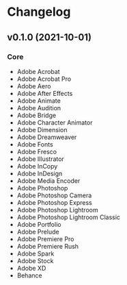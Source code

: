 # Changelog

## v0.1.0 (2021-10-01)

### Core

- Adobe Acrobat
- Adobe Acrobat Pro
- Adobe Aero
- Adobe After Effects
- Adobe Animate
- Adobe Audition
- Adobe Bridge
- Adobe Character Animator
- Adobe Dimension
- Adobe Dreamweaver
- Adobe Fonts
- Adobe Fresco
- Adobe Illustrator
- Adobe InCopy
- Adobe InDesign
- Adobe Media Encoder
- Adobe Photoshop
- Adobe Photoshop Camera
- Adobe Photoshop Express
- Adobe Photoshop Lightroom
- Adobe Photoshop Lightroom Classic
- Adobe Portfolio
- Adobe Prelude
- Adobe Premiere Pro
- Adobe Premiere Rush
- Adobe Spark
- Adobe Stock
- Adobe XD
- Behance
